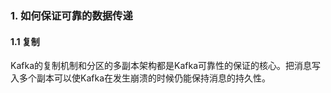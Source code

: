 ### 1. 如何保证可靠的数据传递

#### 1.1 复制

Kafka的复制机制和分区的多副本架构都是Kafka可靠性的保证的核心。把消息写入多个副本可以使Kafka在发生崩溃的时候仍能保持消息的持久性。